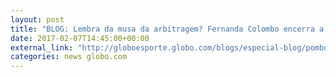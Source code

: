 ```yaml
---
layout: post
title: "BLOG: Lembra da musa da arbitragem? Fernanda Colombo encerra a carreira aos 25 anos: \"Novas prioridades\""
date: 2017-02-07T14:45:00+00:00
external_link: "http://globoesporte.globo.com/blogs/especial-blog/pombo-sem-asa/post/lembra-da-musa-da-arbitragem-fernanda-colombo-encerra-carreira-aos-25-anos-novas-prioridades.html"
categories: news globo.com
---
```

